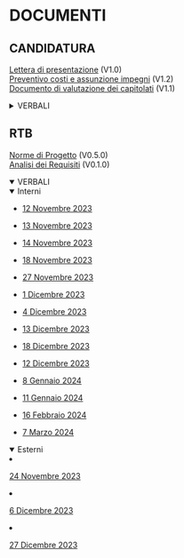 <h1>DOCUMENTI</h1>

<h2>CANDIDATURA</h2>

[Lettera di presentazione](documenti/CANDIDATURA/lettera_presentazione_v1.0.pdf) (V1.0)<br>
[Preventivo costi e assunzione impegni](documenti/CANDIDATURA/documento_impegni_v1.2.pdf) (V1.2) <br>
[Documento di valutazione dei capitolati](documenti/CANDIDATURA/valutazione_capitolati_v1.1.pdf) (V1.1) <br>

<details>
  <summary>VERBALI</summary>

  <details>
    <summary>Interni</summary>

- [26 Ottobre 2023](documenti/CANDIDATURA/verbali/verbali_interni/verbale_26_10.pdf)
- [27 Ottobre 2023](documenti/CANDIDATURA/verbali/verbali_interni/verbale_27_10.pdf)
- [29 Ottobre 2023](documenti/CANDIDATURA/verbali/verbali_interni/verbale_29_10.pdf)
- [30 Ottobre 2023](documenti/CANDIDATURA/verbali/verbali_interni/verbale_30_10.pdf)
- [06 Novembre 2023](documenti/CANDIDATURA/verbali/verbali_interni/verbale_06_11.pdf)
- [07 Novembre 2023](documenti/CANDIDATURA/verbali/verbali_interni/verbale_07_11.pdf)

  </details>

  <details>
    <summary>Esterni</summary>

- [27 Ottobre 2023](documenti/CANDIDATURA/verbali/verbali_esterni/verbale_27_10.pdf)

  </details>

</details>

<h2>RTB</h2>

[Norme di Progetto](documenti/RTB/norme_progetto_v0.5.0.pdf) (V0.5.0) <br>
[Analisi dei Requisiti](documenti/RTB/analisi_requisiti_v0.1.0.pdf) (V0.1.0) <br>

<details open>
  <summary>VERBALI</summary>

  <details open>
    <summary>Interni</summary>

- [12 Novembre 2023](documenti/RTB/verbali/verbali_interni/verbale_23_11_12.pdf)
- [13 Novembre 2023](documenti/RTB/verbali/verbali_interni/verbale_23_11_13.pdf)
- [14 Novembre 2023](documenti/RTB/verbali/verbali_interni/verbale_23_11_14.pdf)
- [18 Novembre 2023](documenti/RTB/verbali/verbali_interni/verbale_23_11_18.pdf)
- [27 Novembre 2023](documenti/RTB/verbali/verbali_interni/verbale_23_11_27.pdf)
- [1 Dicembre 2023](documenti/RTB/verbali/verbali_interni/verbale_23_12_01.pdf)
- [4 Dicembre 2023](documenti/RTB/verbali/verbali_interni/verbale_23_12_04.pdf)
- [13 Dicembre 2023](documenti/RTB/verbali/verbali_interni/verbale_23_12_13.pdf)
- [18 Dicembre 2023](documenti/RTB/verbali/verbali_interni/verbale_23_12_18.pdf)
- [12 Dicembre 2023](documenti/RTB/verbali/verbali_interni/verbale_23_12_12.pdf)
- [8 Gennaio 2024](documenti/RTB/verbali/verbali_interni/verbale_24_01_08.pdf)
- [11 Gennaio 2024](documenti/RTB/verbali/verbali_interni/verbale_24_01_11.pdf)
- [16 Febbraio 2024](documenti/RTB/verbali/verbali_interni/verbale_24_01_16.pdf)
- [7 Marzo 2024](documenti/RTB/verbali/verbali_interni/verbale_24_03_07.pdf)

  </details>

  <details open>
    <summary>Esterni</summary>

- [24 Novembre 2023](documenti/RTB/verbali/verbali_esterni/verbale_23_11_24.pdf)
- [6 Dicembre 2023](documenti/RTB/verbali/verbali_esterni/verbale_23_12_06.pdf)
- [27 Dicembre 2023](documenti/RTB/verbali/verbali_esterni/verbale_23_12_27.pdf)

  </details>

</details>

